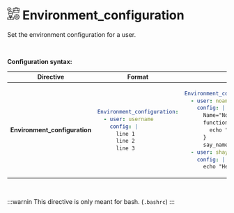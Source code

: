 # <img src="/images/AutoPilot-Icons/environment.png" alt="Environment_configuration image" width="28" height="auto"> Environment_configuration

Set the environment configuration for a user.

<br>

**Configuration syntax:**

<table>
   <thead>
      <tr>
         <th>Directive</th>
         <th>Format</th>
         <th>Example</th>
      </tr>
   </thead>
   <tbody>
      <tr>
<td>

**Environment_configuration**

</td>
<td>

```yaml
Environment_configuration:
  - user: username
    config: |
      line 1
      line 2
      line 3
```

</td>
<td>

```yaml
Environment_configuration:
  - user: noam
    config: |
      Name="Noam"
      function say_name {
        echo "This is the name: $Name"
      }
      say_name
  - user: shay
    config: |
      echo "Hello shay!"
```

</td>
      </tr>
   </tbody>
</table>

<br>

:::warnin
This directive is only meant for bash. (`.bashrc`)
:::
